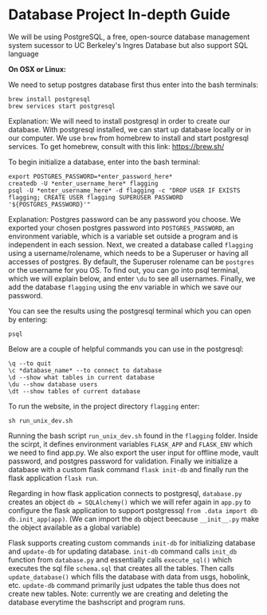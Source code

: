 # Database Project In-depth Guide

We will be using PostgreSQL, a free, open-source database management system sucessor to UC Berkeley's Ingres Database but also support SQL language

**On OSX or Linux:**

We need to setup postgres database first thus enter into the bash terminals:

```
brew install postgresql
brew services start postgresql
```
Explanation: We will need to install postgresql in order to create our database. With postgresql installed, we can start up database locally or in our computer. We use `brew` from homebrew to install and start postgresql services. To get homebrew, consult with this link: https://brew.sh/

To  begin initialize a database, enter into the bash terminal: 

```shell script
export POSTGRES_PASSWORD=*enter_password_here*
createdb -U *enter_username_here* flagging
psql -U *enter_username_here* -d flagging -c "DROP USER IF EXISTS flagging; CREATE USER flagging SUPERUSER PASSWORD '${POSTGRES_PASSWORD}'"
```
Explanation: Postgres password can be any password you choose. We exported your chosen postgres password into `POSTGRES_PASSWORD`, an environment variable, which is a variable set outside a program and is independent in each session. Next, we created a database called `flagging` using a username/rolename, which needs to be a Superuser or having all accesses of postgres. By default, the Superuser rolename can be `postgres` or the username for you OS. To find out, you can go into psql terminal, which we will explain below, and enter `\du` to see all usernames. Finally, we add the database `flagging` using the env variable in which we save our password. 

You can see the results using the postgresql terminal which you can open by entering:
```
psql
```

Below are a couple of helpful commands you can use in the postgresql:

```
\q --to quit
\c *database_name* --to connect to database
\d --show what tables in current database
\du --show database users
\dt --show tables of current database
```

To run the website, in the project directory `flagging` enter:

```shell script
sh run_unix_dev.sh
```

Running the bash script `run_unix_dev.sh` found in the `flagging` folder. Inside the scirpt, it defines environment variables `FLASK_APP` and `FLASK_ENV` which we need to find app.py. We also export the user input for offline mode, vault password, and postgres password for validation. Finally we initialize a database with a custom flask command `flask init-db` and finally run the flask application `flask run`.

Regarding in how flask application connects to postgresql, `database.py` creates an object  `db = SQLAlchemy()` which we will refer again in `app.py` to configure the flask application to support postgressql `from .data import db` `db.init_app(app)`. (We can import the `db` object beecause `__init__.py` make the object available as a global variable) 

Flask supports creating custom commands `init-db` for initializing database and `update-db` for updating database. `init-db` command calls `init_db` function from `database.py` and essentially calls `execute_sql()` which executes the sql file `schema.sql` that creates all the tables. Then calls `update_database()` which fills the database with data from usgs, hobolink, etc. `update-db` command primarily just udpates the table thus does not create new tables. Note: currently we are creating and deleting the database everytime the bashscript and program runs. 
